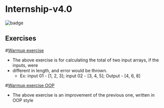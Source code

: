# Internship-v4.0
<img src="https://github.com/Ammar-Raneez/Internship-v4.0/workflows/Java%20ArrayAdder%20CI/badge.svg" alt="badge" />

## Exercises
#[Warmup exercise](https://github.com/Ammar-Raneez/Internship-v4.0/tree/main/warmup-exercise)
 * The above exercise is for calculating the total of two input arrays, if the inputs, were
 * different in length, and error would be thrown.
   * Ex: input 01 - [1, 2, 3]; input 02 - [3, 4, 5]; Output - [4, 6, 8] 

#[Warmup exercise OOP](https://github.com/Ammar-Raneez/Internship-v4.0/tree/main/warmup-exercise-oop)
 * The above exercise is an improvement of the previous one, written in OOP style
